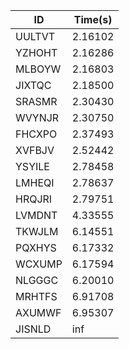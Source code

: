|ID|Time(s)|
|-|-|
|UULTVT|2.16102|
|YZHOHT|2.16286|
|MLBOYW|2.16803|
|JIXTQC|2.18500|
|SRASMR|2.30430|
|WVYNJR|2.30750|
|FHCXPO|2.37493|
|XVFBJV|2.52442|
|YSYILE|2.78458|
|LMHEQI|2.78637|
|HRQJRI|2.79751|
|LVMDNT|4.33555|
|TKWJLM|6.14551|
|PQXHYS|6.17332|
|WCXUMP|6.17594|
|NLGGGC|6.20010|
|MRHTFS|6.91708|
|AXUMWF|6.95307|
|JISNLD|inf|
